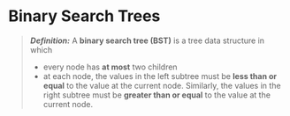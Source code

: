 # Binary Search Trees
> ***Definition:*** A **binary search tree (BST)** is a tree data structure in which 
> * every node has **at most** two children
> * at each node, the values in the left subtree must be **less than or equal** to the value at the current node. Similarly, the values in the right subtree must be **greater than or equal** to the value at the current node. 
